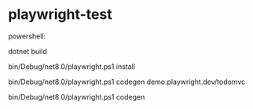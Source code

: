# playwright-test

powershell:

dotnet build

bin/Debug/net8.0/playwright.ps1 install

bin/Debug/net8.0/playwright.ps1 codegen demo.playwright.dev/todomvc

bin/Debug/net8.0/playwright.ps1 codegen